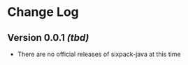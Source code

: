 Change Log
==========

Version 0.0.1 *(tbd)*
----------------------------

* There are no official releases of sixpack-java at this time

